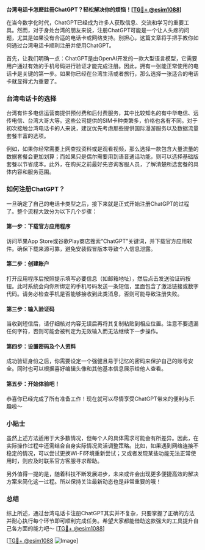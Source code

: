 **台湾电话卡怎麽註冊ChatGPT？轻松解决你的烦恼！[[TG💪+ @esim1088](https://t.me/s/esim1088)]**

在当今数字化时代，ChatGPT已经成为许多人获取信息、交流和学习的重要工具。然而，对于身处台湾的朋友来说，注册ChatGPT可能是一个让人头疼的问题，尤其是如果没有合适的电话卡或网络支持。别担心，这篇文章将手把手教你如何通过台湾电话卡顺利注册并使用ChatGPT。

首先，让我们明确一点：ChatGPT是由OpenAI开发的一款大型语言模型，它需要用户通过有效的手机号码进行验证才能完成注册。因此，拥有一张能正常使用的电话卡是关键的第一步。如果你已经在台湾生活或者旅行，那么选择一张适合的电话卡就显得尤为重要了。

### 台湾电话卡的选择

台湾有许多电信运营商提供预付费和后付费服务，其中比较知名的有中华电信、远传电信、台湾大哥大等。这些公司提供的SIM卡种类繁多，价格也各有不同。对于初次接触台湾电话卡的人来说，建议优先考虑那些提供国际漫游服务以及数据流量套餐丰富的选项。

例如，如果你经常需要上网查找资料或是观看视频，那么选择一款包含大量流量的数据套餐会更加划算；而如果只是偶尔需要用到语音通话功能，则可以选择基础版套餐以节省成本。此外，在购买之前最好先咨询客服人员，了解清楚所选套餐的具体内容和服务范围。

### 如何注册ChatGPT？

一旦确定了自己的电话卡类型之后，接下来就是正式开始注册ChatGPT的过程了。整个流程大致分为以下几个步骤：

#### 第一步：下载官方应用程序
访问苹果App Store或谷歌Play商店搜索“ChatGPT”关键词，并下载官方应用软件。确保下载来源可靠，避免安装假冒版本导致个人信息泄露。

#### 第二步：创建账户
打开应用程序后按照提示填写必要信息（如邮箱地址），然后点击发送验证码按钮。此时系统会向你所绑定的手机号码发送一条短信，里面包含了激活链接或数字代码。请务必检查手机是否能够接收到此类消息，否则可能导致注册失败。

#### 第三步：输入验证码
当收到短信后，请仔细核对内容无误后再将其复制粘贴到相应位置。注意不要遗漏任何字符，否则可能会被判定为无效输入而无法继续下一步操作。

#### 第四步：设置密码及个人资料
成功验证身份之后，你需要设定一个强健且易于记忆的密码来保护自己的账号安全。同时也可以根据喜好编辑头像和其他基本信息展示给他人查看。

#### 第五步：开始体验吧！
恭喜你已经完成了所有准备工作！现在就可以尽情享受ChatGPT带来的便利与乐趣啦～

### 小贴士

虽然上述方法适用于大多数情况，但每个人的具体需求可能会有所差异。因此，在实际操作过程中还需结合自身实际情况灵活调整策略。比如，如果遇到网络连接不稳定的情况，可以尝试更换Wi-Fi环境重新尝试；又或者发现某些功能无法正常使用时，则应及时联系官方客服寻求帮助。

另外值得一提的是，随着科技不断发展进步，未来或许会出现更多便捷高效的解决方案来简化这一过程。所以保持关注最新动态也是非常重要的哦！

### 总结

综上所述，通过台湾电话卡注册ChatGPT其实并不复杂，只要掌握了正确的方法并耐心执行每个环节即可顺利完成任务。希望大家都能借助这款强大的工具提升自己各方面的能力吧～ [[TG💪+ @esim1088](https://t.me/s/esim1088)]

[[TG💪+ @esim1088](https://t.me/s/esim1088) ![Image](https://i.postimg.cc/4NQfJmqS/Snipaste-2025-05-13-00-14-12.png)]